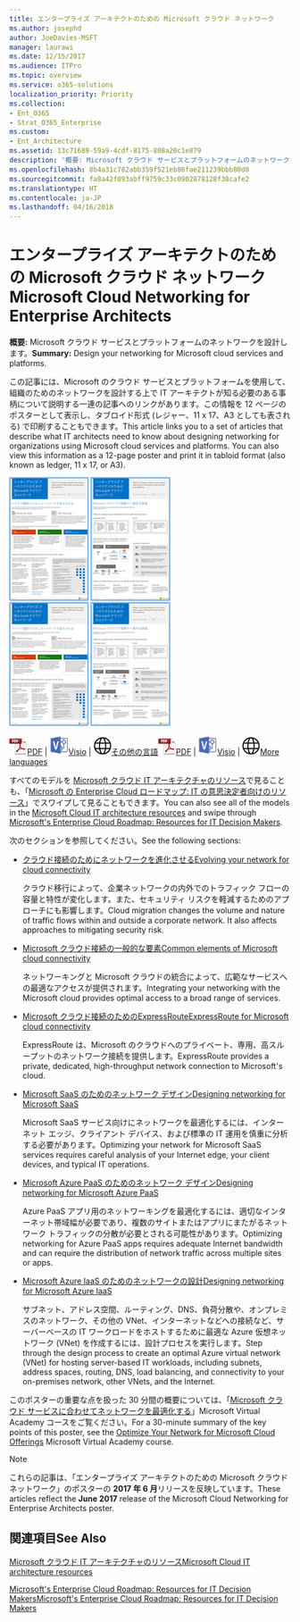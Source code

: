 ```yaml
---
title: エンタープライズ アーキテクトのための Microsoft クラウド ネットワーク
ms.author: josephd
author: JoeDavies-MSFT
manager: laurawi
ms.date: 12/15/2017
ms.audience: ITPro
ms.topic: overview
ms.service: o365-solutions
localization_priority: Priority
ms.collection:
- Ent_O365
- Strat_O365_Enterprise
ms.custom:
- Ent_Architecture
ms.assetid: 13c71689-59a9-4cdf-8175-808a20c1e879
description: '概要: Microsoft クラウド サービスとプラットフォームのネットワークを設計します。'
ms.openlocfilehash: 8b4a31c782abb359f521eb86fae211239bbb80d0
ms.sourcegitcommit: fa8a42f093abff9759c33c0902878128f30cafe2
ms.translationtype: HT
ms.contentlocale: ja-JP
ms.lasthandoff: 04/16/2018
---
```

# <a name="microsoft-cloud-networking-for-enterprise-architects"></a><span data-ttu-id="be273-103">エンタープライズ アーキテクトのための Microsoft クラウド ネットワーク</span><span class="sxs-lookup"><span data-stu-id="be273-103">Microsoft Cloud Networking for Enterprise Architects</span></span>

 <span data-ttu-id="be273-104">**概要:** Microsoft クラウド サービスとプラットフォームのネットワークを設計します。</span><span class="sxs-lookup"><span data-stu-id="be273-104">**Summary:** Design your networking for Microsoft cloud services and platforms.</span></span>
  
<span data-ttu-id="be273-p101">この記事には、Microsoft のクラウド サービスとプラットフォームを使用して、組織のためのネットワークを設計する上で IT アーキテクトが知る必要のある事柄について説明する一連の記事へのリンクがあります。この情報を 12 ページのポスターとして表示し、タブロイド形式 (レジャー、11 x 17、A3 としても表される) で印刷することもできます。</span><span class="sxs-lookup"><span data-stu-id="be273-p101">This article links you to a set of articles that describe what IT architects need to know about designing networking for organizations using Microsoft cloud services and platforms. You can also view this information as a 12-page poster and print it in tabloid format (also known as ledger, 11 x 17, or A3).</span></span>
  
<span data-ttu-id="be273-107">[![Microsoft クラウドのネットワーク モデルのサムネイル画像](images/95e8ab6a-b4d0-4836-acc1-b0b77ebf46e6.png)  
](https://go.microsoft.com/fwlink/p/?linkid=842073)</span><span class="sxs-lookup"><span data-stu-id="be273-107">[![Thumb image for Microsoft cloud networking model](images/95e8ab6a-b4d0-4836-acc1-b0b77ebf46e6.png)  
](https://go.microsoft.com/fwlink/p/?linkid=842073)</span></span>
  
<span data-ttu-id="be273-108">![PDF ファイル](images/ITPro_Other_PDFicon.png)[PDF](https://go.microsoft.com/fwlink/p/?linkid=842073) | ![Visio ファイル](images/ITPro_Other_VisioIcon.jpg)[Visio](https://go.microsoft.com/fwlink/p/?linkid=842074) | ![他の言語のバージョンのページを参照してください](images/e16c992d-b0f8-48ae-bf44-db7a9fcaab9e.png)[その他の言語](https://www.microsoft.com/download/details.aspx?id=54425)</span><span class="sxs-lookup"><span data-stu-id="be273-108">![PDF file](images/ITPro_Other_PDFicon.png)[PDF](https://go.microsoft.com/fwlink/p/?linkid=842073) | ![Visio file](images/ITPro_Other_VisioIcon.jpg)[Visio](https://go.microsoft.com/fwlink/p/?linkid=842074) | ![See a page with versions in additional languages](images/e16c992d-b0f8-48ae-bf44-db7a9fcaab9e.png)[More languages](https://www.microsoft.com/download/details.aspx?id=54425)</span></span>
  
<span data-ttu-id="be273-109">すべてのモデルを [Microsoft クラウド IT アーキテクチャのリソース](microsoft-cloud-it-architecture-resources.md)で見ることも、「[Microsoft の Enterprise Cloud ロードマップ: IT の意思決定者向けのリソース](https://aka.ms/cloudarchitecture)」でスワイプして見ることもできます。</span><span class="sxs-lookup"><span data-stu-id="be273-109">You can also see all of the models in the [Microsoft Cloud IT architecture resources](microsoft-cloud-it-architecture-resources.md) and swipe through [Microsoft's Enterprise Cloud Roadmap: Resources for IT Decision Makers](https://aka.ms/cloudarchitecture).</span></span>
  
<span data-ttu-id="be273-110">次のセクションを参照してください。</span><span class="sxs-lookup"><span data-stu-id="be273-110">See the following sections:</span></span>
  
- [<span data-ttu-id="be273-111">クラウド接続のためにネットワークを進化させる</span><span class="sxs-lookup"><span data-stu-id="be273-111">Evolving your network for cloud connectivity</span></span>](evolving-your-network-for-cloud-connectivity.md)
    
    <span data-ttu-id="be273-p102">クラウド移行によって、企業ネットワークの内外でのトラフィック フローの容量と特性が変化します。また、セキュリティ リスクを軽減するためのアプローチにも影響します。</span><span class="sxs-lookup"><span data-stu-id="be273-p102">Cloud migration changes the volume and nature of traffic flows within and outside a corporate network. It also affects approaches to mitigating security risk.</span></span>
    
- [<span data-ttu-id="be273-114">Microsoft クラウド接続の一般的な要素</span><span class="sxs-lookup"><span data-stu-id="be273-114">Common elements of Microsoft cloud connectivity</span></span>](common-elements-of-microsoft-cloud-connectivity.md)
    
    <span data-ttu-id="be273-115">ネットワーキングと Microsoft クラウドの統合によって、広範なサービスへの最適なアクセスが提供されます。</span><span class="sxs-lookup"><span data-stu-id="be273-115">Integrating your networking with the Microsoft cloud provides optimal access to a broad range of services.</span></span>
    
- [<span data-ttu-id="be273-116">Microsoft クラウド接続のためのExpressRoute</span><span class="sxs-lookup"><span data-stu-id="be273-116">ExpressRoute for Microsoft cloud connectivity</span></span>](expressroute-for-microsoft-cloud-connectivity.md)
    
    <span data-ttu-id="be273-117">ExpressRoute は、Microsoft のクラウドへのプライベート、専用、高スループットのネットワーク接続を提供します。</span><span class="sxs-lookup"><span data-stu-id="be273-117">ExpressRoute provides a private, dedicated, high-throughput network connection to Microsoft's cloud.</span></span>
    
- [<span data-ttu-id="be273-118">Microsoft SaaS のためのネットワーク デザイン</span><span class="sxs-lookup"><span data-stu-id="be273-118">Designing networking for Microsoft SaaS</span></span>](designing-networking-for-microsoft-saas.md)
    
    <span data-ttu-id="be273-119">Microsoft SaaS サービス向けにネットワークを最適化するには、インターネット エッジ、クライアント デバイス、および標準の IT 運用を慎重に分析する必要があります。</span><span class="sxs-lookup"><span data-stu-id="be273-119">Optimizing your network for Microsoft SaaS services requires careful analysis of your Internet edge, your client devices, and typical IT operations.</span></span>
    
- [<span data-ttu-id="be273-120">Microsoft Azure PaaS のためのネットワーク デザイン</span><span class="sxs-lookup"><span data-stu-id="be273-120">Designing networking for Microsoft Azure PaaS</span></span>](designing-networking-for-microsoft-azure-paas.md)
    
    <span data-ttu-id="be273-121">Azure PaaS アプリ用のネットワーキングを最適化するには、適切なインターネット帯域幅が必要であり、複数のサイトまたはアプリにまたがるネットワーク トラフィックの分散が必要とされる可能性があります。</span><span class="sxs-lookup"><span data-stu-id="be273-121">Optimizing networking for Azure PaaS apps requires adequate Internet bandwidth and can require the distribution of network traffic across multiple sites or apps.</span></span>
    
- [<span data-ttu-id="be273-122">Microsoft Azure IaaS のためのネットワークの設計</span><span class="sxs-lookup"><span data-stu-id="be273-122">Designing networking for Microsoft Azure IaaS</span></span>](designing-networking-for-microsoft-azure-iaas.md)
    
    <span data-ttu-id="be273-123">サブネット、アドレス空間、ルーティング、DNS、負荷分散や、オンプレミスのネットワーク、その他の VNet、インターネットなどへの接続など、サーバーベースの IT ワークロードをホストするために最適な Azure 仮想ネットワーク (VNet) を作成するには、設計プロセスを実行します。</span><span class="sxs-lookup"><span data-stu-id="be273-123">Step through the design process to create an optimal Azure virtual network (VNet) for hosting server-based IT workloads, including subnets, address spaces, routing, DNS, load balancing, and connectivity to your on-premises network, other VNets, and the Internet.</span></span>
    
<span data-ttu-id="be273-124">このポスターの重要な点を扱った 30 分間の概要については、「[Microsoft クラウド サービスに合わせてネットワークを最適化する](https://mva.microsoft.com/ja-JP/training-courses/optimize-your-network-for-microsoft-cloud-offerings-17743)」Microsoft Virtual Academy コースをご覧ください。</span><span class="sxs-lookup"><span data-stu-id="be273-124">For a 30-minute summary of the key points of this poster, see the [Optimize Your Network for Microsoft Cloud Offerings](https://mva.microsoft.com/ja-JP/training-courses/optimize-your-network-for-microsoft-cloud-offerings-17743) Microsoft Virtual Academy course.</span></span>
  
> [!NOTE]
> <span data-ttu-id="be273-125">これらの記事は、「エンタープライズ アーキテクトのための Microsoft クラウド ネットワーク」のポスターの **2017 年 6 月**リリースを反映しています。</span><span class="sxs-lookup"><span data-stu-id="be273-125">These articles reflect the **June 2017** release of the Microsoft Cloud Networking for Enterprise Architects poster.</span></span>
  
## <a name="see-also"></a><span data-ttu-id="be273-126">関連項目</span><span class="sxs-lookup"><span data-stu-id="be273-126">See Also</span></span>

[<span data-ttu-id="be273-127">Microsoft クラウド IT アーキテクチャのリソース</span><span class="sxs-lookup"><span data-stu-id="be273-127">Microsoft Cloud IT architecture resources</span></span>](microsoft-cloud-it-architecture-resources.md)

[<span data-ttu-id="be273-128">Microsoft's Enterprise Cloud Roadmap: Resources for IT Decision Makers</span><span class="sxs-lookup"><span data-stu-id="be273-128">Microsoft's Enterprise Cloud Roadmap: Resources for IT Decision Makers</span></span>](https://sway.com/FJ2xsyWtkJc2taRD)



